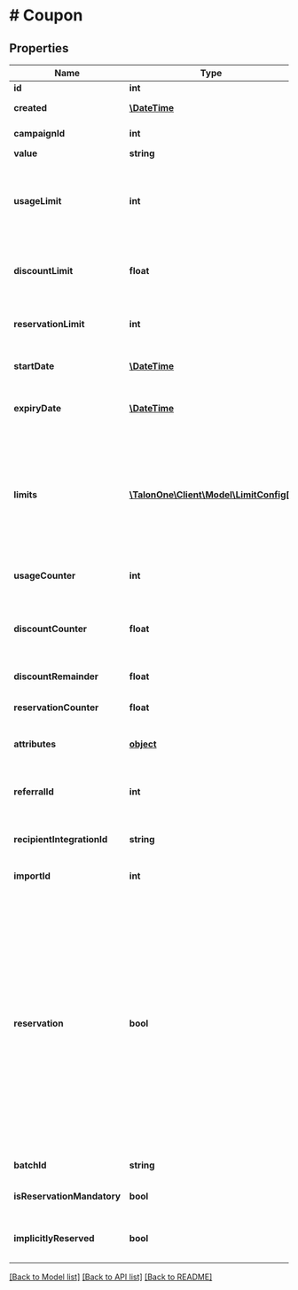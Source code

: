 # # Coupon

## Properties

Name | Type | Description | Notes
------------ | ------------- | ------------- | -------------
**id** | **int** | Internal ID of this entity. | 
**created** | [**\DateTime**](\DateTime.md) | The time this entity was created. | 
**campaignId** | **int** | The ID of the campaign that owns this entity. | 
**value** | **string** | The coupon code. | 
**usageLimit** | **int** | The number of times the coupon code can be redeemed. &#x60;0&#x60; means unlimited redemptions but any campaign usage limits will still apply. | 
**discountLimit** | **float** | The total discount value that the code can give. Typically used to represent a gift card value. | [optional] 
**reservationLimit** | **int** | The number of reservations that can be made with this coupon code. | [optional] 
**startDate** | [**\DateTime**](\DateTime.md) | Timestamp at which point the coupon becomes valid. | [optional] 
**expiryDate** | [**\DateTime**](\DateTime.md) | Expiration date of the coupon. Coupon never expires if this is omitted, zero, or negative. | [optional] 
**limits** | [**\TalonOne\Client\Model\LimitConfig[]**](LimitConfig.md) | Limits configuration for a coupon. These limits will override the limits set from the campaign.  **Note:** Only usable when creating a single coupon which is not tied to a specific recipient. Only per-profile limits are allowed to be configured. | [optional] 
**usageCounter** | **int** | The number of times the coupon has been successfully redeemed. | 
**discountCounter** | **float** | The amount of discounts given on rules redeeming this coupon. Only usable if a coupon discount budget was set for this coupon. | [optional] 
**discountRemainder** | **float** | The remaining discount this coupon can give. | [optional] 
**reservationCounter** | **float** | The number of times this coupon has been reserved. | [optional] 
**attributes** | [**object**](.md) | Custom attributes associated with this coupon. | [optional] 
**referralId** | **int** | The integration ID of the referring customer (if any) for whom this coupon was created as an effect. | [optional] 
**recipientIntegrationId** | **string** | The Integration ID of the customer that is allowed to redeem this coupon. | [optional] 
**importId** | **int** | The ID of the Import which created this coupon. | [optional] 
**reservation** | **bool** | Defines the type of reservation: - &#x60;true&#x60;: The reservation is a soft reservation. Any customer can use the coupon. This is done via the [Create coupon reservation](https://docs.talon.one/integration-api#operation/createCouponReservation) endpoint. - &#x60;false&#x60;: The reservation is a hard reservation. Only the associated customer (&#x60;recipientIntegrationId&#x60;) can use the coupon. This is done via the Campaign Manager when you create a coupon for a given &#x60;recipientIntegrationId&#x60;, the [Create coupons](https://docs.talon.one/management-api#operation/createCoupons) endpoint or [Create coupons for multiple recipients](https://docs.talon.one/management-api#operation/createCouponsForMultipleRecipients) endpoint. | [optional] [default to true]
**batchId** | **string** | The id of the batch the coupon belongs to. | [optional] 
**isReservationMandatory** | **bool** | Whether the reservation effect actually created a new reservation. | [optional] [default to false]
**implicitlyReserved** | **bool** | An indication of whether the coupon is implicitly reserved for all customers. | [optional] 

[[Back to Model list]](../../README.md#documentation-for-models) [[Back to API list]](../../README.md#documentation-for-api-endpoints) [[Back to README]](../../README.md)


